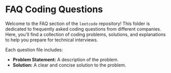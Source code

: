 # FAQ Coding Questions

Welcome to the FAQ section of the `leetcode` repository! This folder is dedicated to frequently asked coding questions from different companies. Here, you'll find a collection of coding problems, solutions, and explanations to help you prepare for technical interviews.

Each question file includes:
- **Problem Statement:** A description of the problem.
- **Solution:** A clear and concise solution to the problem.

